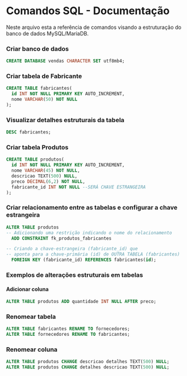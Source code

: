 # Comandos SQL - Documentação

Neste arquivo esta a referência de comandos visando a estruturação do banco de dados MySQL/MariaDB.

### Criar banco de dados

```sql
CREATE DATABASE vendas CHARACTER SET utf8mb4;
```

### Criar tabela de Fabricante

```sql
CREATE TABLE fabricantes(
  id INT NOT NULL PRIMARY KEY AUTO_INCREMENT,
  nome VARCHAR(50) NOT NULL
);
```
### Visualizar detalhes estruturais da tabela

```sql
DESC fabricantes;
```

### Criar tabela Produtos

```sql
CREATE TABLE produtos(
  id INT NOT NULL PRIMARY KEY AUTO_INCREMENT,
  nome VARCHAR(45) NOT NULL,
  descricao TEXT(500) NULL,
  preco DECIMAL(6,2) NOT NULL,
  fabricante_id INT NOT NULL --SERÁ CHAVE ESTRANGEIRA
);
```

### Criar relacionamento entre as tabelas e configurar a chave estrangeira

```sql
ALTER TABLE produtos
-- Adicionando uma restrição indicando o nome do relacionamento
  ADD CONSTRAINT fk_produtos_fabricantes

-- Criando a chave-estrangeira (fabricante_id) que
-- aponta para a chave-primária (id) de OUTRA TABELA (fabricantes)
  FOREIGN KEY (fabricante_id) REFERENCES fabricantes(id);
```
### Exemplos de alterações estruturais em tabelas

#### Adicionar coluna
```sql
ALTER TABLE produtos ADD quantidade INT NULL AFTER preco;
```

### Renomear tabela
```sql
ALTER TABLE fabricantes RENAME TO fornecedores;
ALTER TABLE fornecedores RENAME TO fabricantes;
```

### Renomear coluna
```sql
ALTER TABLE produtos CHANGE descricao detalhes TEXT(500) NULL; 
ALTER TABLE produtos CHANGE detalhes descricao TEXT(500) NULL; 
```
